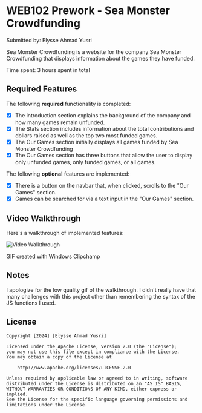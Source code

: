 # WEB102 Prework - Sea Monster Crowdfunding

Submitted by: Elysse Ahmad Yusri

Sea Monster Crowdfunding is a website for the company Sea Monster Crowdfunding that displays information about the games they have funded.

Time spent: 3 hours spent in total

## Required Features

The following **required** functionality is completed:

* [X] The introduction section explains the background of the company and how many games remain unfunded.
* [X] The Stats section includes information about the total contributions and dollars raised as well as the top two most funded games.
* [X] The Our Games section initially displays all games funded by Sea Monster Crowdfunding
* [X] The Our Games section has three buttons that allow the user to display only unfunded games, only funded games, or all games.

The following **optional** features are implemented:

* [X] There is a button on the navbar that, when clicked, scrolls to the "Our Games" section.
* [X] Games can be searched for via a text input in the "Our Games" section.

## Video Walkthrough

Here's a walkthrough of implemented features:

<img src='https://drive.google.com/file/d/1FqcGiT0izLKee3yRDgI6RfbabtQgma7w/view' title='Video Walkthrough' width='' alt='Video Walkthrough' />

<!-- Replace this with whatever GIF tool you used! -->
GIF created with Windows Clipchamp
<!-- Recommended tools:
[Kap](https://getkap.co/) for macOS
[ScreenToGif](https://www.screentogif.com/) for Windows
[peek](https://github.com/phw/peek) for Linux. -->

## Notes

I apologize for the low quality gif of the walkthrough.
I didn't really have that many challenges with this project other than remembering the syntax of the JS functions I used.

## License

    Copyright [2024] [Elysse Ahmad Yusri]

    Licensed under the Apache License, Version 2.0 (the "License");
    you may not use this file except in compliance with the License.
    You may obtain a copy of the License at

        http://www.apache.org/licenses/LICENSE-2.0

    Unless required by applicable law or agreed to in writing, software
    distributed under the License is distributed on an "AS IS" BASIS,
    WITHOUT WARRANTIES OR CONDITIONS OF ANY KIND, either express or implied.
    See the License for the specific language governing permissions and
    limitations under the License.
